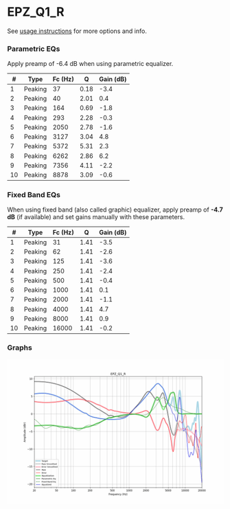 # EPZ_Q1_R
See [usage instructions](https://github.com/jaakkopasanen/AutoEq#usage) for more options and info.

### Parametric EQs
Apply preamp of -6.4 dB when using parametric equalizer.

|   # | Type    |   Fc (Hz) |    Q |   Gain (dB) |
|-----|---------|-----------|------|-------------|
|   1 | Peaking |        37 | 0.18 |        -3.4 |
|   2 | Peaking |        40 | 2.01 |         0.4 |
|   3 | Peaking |       164 | 0.69 |        -1.8 |
|   4 | Peaking |       293 | 2.28 |        -0.3 |
|   5 | Peaking |      2050 | 2.78 |        -1.6 |
|   6 | Peaking |      3127 | 3.04 |         4.8 |
|   7 | Peaking |      5372 | 5.31 |         2.3 |
|   8 | Peaking |      6262 | 2.86 |         6.2 |
|   9 | Peaking |      7356 | 4.11 |        -2.2 |
|  10 | Peaking |      8878 | 3.09 |        -0.6 |

### Fixed Band EQs
When using fixed band (also called graphic) equalizer, apply preamp of **-4.7 dB** (if available) and set gains manually with these parameters.

|   # | Type    |   Fc (Hz) |    Q |   Gain (dB) |
|-----|---------|-----------|------|-------------|
|   1 | Peaking |        31 | 1.41 |        -3.5 |
|   2 | Peaking |        62 | 1.41 |        -2.6 |
|   3 | Peaking |       125 | 1.41 |        -3.6 |
|   4 | Peaking |       250 | 1.41 |        -2.4 |
|   5 | Peaking |       500 | 1.41 |        -0.4 |
|   6 | Peaking |      1000 | 1.41 |         0.1 |
|   7 | Peaking |      2000 | 1.41 |        -1.1 |
|   8 | Peaking |      4000 | 1.41 |         4.7 |
|   9 | Peaking |      8000 | 1.41 |         0.9 |
|  10 | Peaking |     16000 | 1.41 |        -0.2 |

### Graphs
![](./EPZ_Q1_R.png)
